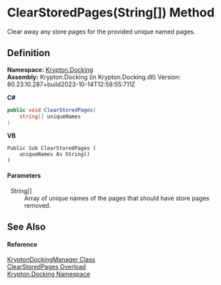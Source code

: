 # ClearStoredPages(String[]) Method


Clear away any store pages for the provided unique named pages.



## Definition
**Namespace:** <a href="98399376-cf41-9454-4b4d-4fab2ca20bc7.md">Krypton.Docking</a>  
**Assembly:** Krypton.Docking (in Krypton.Docking.dll) Version: 80.23.10.287+build2023-10-14T12:58:55:711Z

**C#**
``` C#
public void ClearStoredPages(
	string[] uniqueNames
)
```
**VB**
``` VB
Public Sub ClearStoredPages ( 
	uniqueNames As String()
)
```



#### Parameters
<dl><dt>  String[]</dt><dd>Array of unique names of the pages that should have store pages removed.</dd></dl>

## See Also


#### Reference
<a href="6c9c237d-95cb-a4ce-72c6-cd7684d3287e.md">KryptonDockingManager Class</a>  
<a href="e9eec534-2b45-fd12-d54d-eb80ecbbd8fb.md">ClearStoredPages Overload</a>  
<a href="98399376-cf41-9454-4b4d-4fab2ca20bc7.md">Krypton.Docking Namespace</a>  
